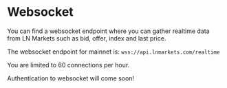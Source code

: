 # Websocket

You can find a websocket endpoint where you can gather realtime data from LN Markets such as bid, offer, index and last price.

The websocket endpoint for mainnet is: `wss://api.lnmarkets.com/realtime`

You are limited to 60 connections per hour.

Authentication to websocket will come soon!
